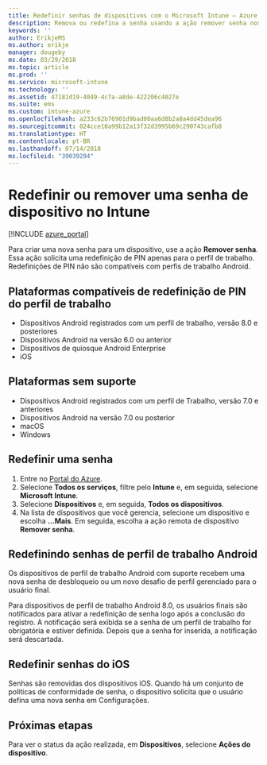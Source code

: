```yaml
---
title: Redefinir senhas de dispositivos com o Microsoft Intune – Azure | Microsoft Docs
description: Remova ou redefina a senha usando a ação remover senha nos dispositivos que você gerencia ou monitora com o Intune.
keywords: ''
author: ErikjeMS
ms.author: erikje
manager: dougeby
ms.date: 03/29/2018
ms.topic: article
ms.prod: ''
ms.service: microsoft-intune
ms.technology: ''
ms.assetid: 47181d19-4049-4c7a-a8de-422206c4027e
ms.suite: ems
ms.custom: intune-azure
ms.openlocfilehash: a233c62b76901d9bad00aa6d8b2a8a4dd45dea96
ms.sourcegitcommit: 024cce10a99b12a13f32d3995b69c290743cafb8
ms.translationtype: HT
ms.contentlocale: pt-BR
ms.lasthandoff: 07/14/2018
ms.locfileid: "39039294"
---
```

# <a name="reset-or-remove-a-device-passcode-in-intune"></a>Redefinir ou remover uma senha de dispositivo no Intune

[!INCLUDE [azure_portal](./includes/azure_portal.md)]

Para criar uma nova senha para um dispositivo, use a ação **Remover senha**. Essa ação solicita uma redefinição de PIN apenas para o perfil de trabalho. Redefinições de PIN não são compatíveis com perfis de trabalho Android.

## <a name="work-profile-pin-reset-supported-platforms"></a>Plataformas compatíveis de redefinição de PIN do perfil de trabalho

- Dispositivos Android registrados com um perfil de trabalho, versão 8.0 e posteriores 
- Dispositivos Android na versão 6.0 ou anterior
- Dispositivos de quiosque Android Enterprise
- iOS 
     
## <a name="unsupported-platforms"></a>Plataformas sem suporte

- Dispositivos Android registrados com um perfil de Trabalho, versão 7.0 e anteriores
- Dispositivos Android na versão 7.0 ou posterior
- macOS
- Windows

## <a name="reset-a-passcode"></a>Redefinir uma senha

1. Entre no [Portal do Azure](https://portal.azure.com).
2. Selecione **Todos os serviços**, filtre pelo **Intune** e, em seguida, selecione **Microsoft Intune**.
3. Selecione **Dispositivos** e, em seguida, **Todos os dispositivos**.
4. Na lista de dispositivos que você gerencia, selecione um dispositivo e escolha **...Mais**. Em seguida, escolha a ação remota de dispositivo **Remover senha**.

## <a name="resetting-android-work-profile-passcodes"></a>Redefinindo senhas de perfil de trabalho Android

Os dispositivos de perfil de trabalho Android com suporte recebem uma nova senha de desbloqueio ou um novo desafio de perfil gerenciado para o usuário final. 

Para dispositivos de perfil de trabalho Android 8.0, os usuários finais são notificados para ativar a redefinição de senha logo após a conclusão do registro. A notificação será exibida se a senha de um perfil de trabalho for obrigatória e estiver definida. Depois que a senha for inserida, a notificação será descartada.

## <a name="resetting-ios-passcodes"></a>Redefinir senhas do iOS

Senhas são removidas dos dispositivos iOS. Quando há um conjunto de políticas de conformidade de senha, o dispositivo solicita que o usuário defina uma nova senha em Configurações. 

## <a name="next-steps"></a>Próximas etapas

Para ver o status da ação realizada, em **Dispositivos**, selecione **Ações do dispositivo**.
